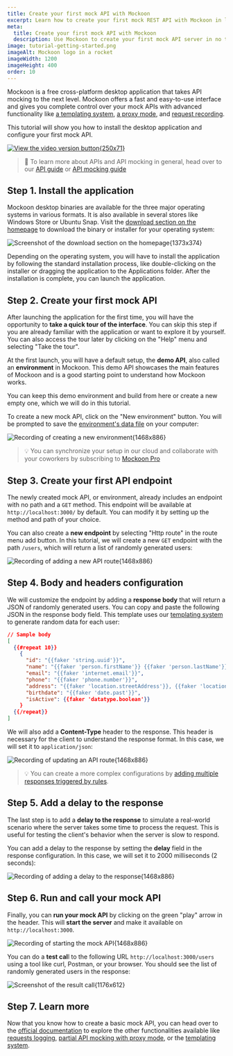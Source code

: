 ```yaml
---
title: Create your first mock API with Mockoon
excerpt: Learn how to create your first mock REST API with Mockoon in less than 5 minutes
meta:
  title: Create your first mock API with Mockoon
  description: Use Mockoon to create your first mock API server in no time and generate fake realistic JSON data for your applications.
image: tutorial-getting-started.png
imageAlt: Mockoon logo in a rocket
imageWidth: 1200
imageHeight: 400
order: 10
---
```


Mockoon is a free cross-platform desktop application that takes API mocking to the next level. Mockoon offers a fast and easy-to-use interface and gives you complete control over your mock APIs with advanced functionality like [a templating system](docs:templating/overview), [a proxy mode](docs:server-configuration/proxy-mode), and [request recording](docs:logging-and-recording/auto-mocking-and-recording).

This tutorial will show you how to install the desktop application and configure your first mock API.

[![View the video version button{250x71}](/images/view-video-btn-250.png)](https://youtu.be/XKMCKwxMkWs)

> 📘 To learn more about APIs and API mocking in general, head over to our [API guide](/articles/api-guide-what-are-api/) or [API mocking guide](/articles/what-is-api-mocking/)

## Step 1. Install the application

Mockoon desktop binaries are available for the three major operating systems in various formats. It is also available in several stores like Windows Store or Ubuntu Snap. Visit the [download section on the homepage](/download/) to download the binary or installer for your operating system:

![Screenshot of the download section on the homepage{1373x374}](/images/tutorials/getting-started/desktop-application-download-screenshot.png)

Depending on the operating system, you will have to install the application by following the standard installation process, like double-clicking on the installer or dragging the application to the Applications folder. After the installation is complete, you can launch the application.

## Step 2. Create your first mock API

After launching the application for the first time, you will have the opportunity to **take a quick tour of the interface**. You can skip this step if you are already familiar with the application or want to explore it by yourself. You can also access the tour later by clicking on the "Help" menu and selecting "Take the tour".

At the first launch, you will have a default setup, the **demo API**, also called an **environment** in Mockoon. This demo API showcases the main features of Mockoon and is a good starting point to understand how Mockoon works.

You can keep this demo environment and build from here or create a new empty one, which we will do in this tutorial.

To create a new mock API, click on the "New environment" button. You will be prompted to save the [environment's data file](docs:mockoon-data-files/data-storage-location) on your computer:

![Recording of creating a new environment{1468x886}](/images/tutorials/getting-started/create-first-mock-api.gif)

> 💡 You can synchronize your setup in our cloud and collaborate with your coworkers by subscribing to [Mockoon Pro](/pro/)

## Step 3. Create your first API endpoint

The newly created mock API, or environment, already includes an endpoint with no path and a `GET` method. This endpoint will be available at `http://localhost:3000/` by default. You can modify it by setting up the method and path of your choice.

You can also create a **new endpoint** by selecting "Http route" in the route menu add button. In this tutorial, we will create a new `GET` endpoint with the path `/users`, which will return a list of randomly generated users:

![Recording of adding a new API route{1468x886}](/images/tutorials/getting-started/create-basic-api-endpoint.gif)

## Step 4. Body and headers configuration

We will customize the endpoint by adding a **response body** that will return a JSON of randomly generated users. You can copy and paste the following JSON in the response body field. This template uses our [templating system](docs:templating/overview) to generate random data for each user:

```json
// Sample body
[
  {{#repeat 10}}
    {
      "id": "{{faker 'string.uuid'}}",
      "name": "{{faker 'person.firstName'}} {{faker 'person.lastName'}}",
      "email": "{{faker 'internet.email'}}",
      "phone": "{{faker 'phone.number'}}",
      "address": "{{faker 'location.streetAddress'}}, {{faker 'location.city'}}, {{faker 'location.stateAbbr'}} {{faker 'location.zipCode'}}",
      "birthdate": "{{faker 'date.past'}}",
      "isActive": {{faker 'datatype.boolean'}}
    }
  {{/repeat}}
]
```

We will also add a **Content-Type** header to the response. This header is necessary for the client to understand the response format. In this case, we will set it to `application/json`:

![Recording of updating an API route{1468x886}](/images/tutorials/getting-started/add-body-template-header.gif)

> 💡 You can create a more complex configurations by [adding multiple responses triggered by rules](docs:route-responses/dynamic-rules).

## Step 5. Add a delay to the response

The last step is to add a **delay to the response** to simulate a real-world scenario where the server takes some time to process the request. This is useful for testing the client's behavior when the server is slow to respond.

You can add a delay to the response by setting the **delay** field in the response configuration. In this case, we will set it to 2000 milliseconds (2 seconds):

![Recording of adding a delay to the response{1468x886}](/images/tutorials/getting-started/add-response-delay.gif)

## Step 6. Run and call your mock API

Finally, you can **run your mock API** by clicking on the green "play" arrow in the header. This will **start the server** and make it available on `http://localhost:3000`.

![Recording of starting the mock API{1468x886}](/images/tutorials/getting-started/start-mock-api.gif)

You can do a **test cal**l to the following URL `http://localhost:3000/users` using a tool like curl, Postman, or your browser. You should see the list of randomly generated users in the response:

![Screenshot of the result call{1176x612}](/images/tutorials/getting-started/calling-users-list.png)

## Step 7. Learn more

Now that you know how to create a basic mock API, you can head over to the [official documentation](docs:about) to explore the other functionalities available like [requests logging](docs:logging-and-recording/requests-logging), [partial API mocking with proxy mode](docs:server-configuration/proxy-mode), or the [templating system](docs:templating/overview).
